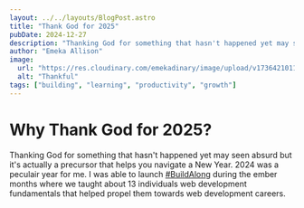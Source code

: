 ```yaml
---
layout: ../../layouts/BlogPost.astro
title: "Thank God for 2025"
pubDate: 2024-12-27
description: "Thanking God for something that hasn't happened yet may seen absurd but it's actually a precursor that helps you navigate a New Year."
author: "Emeka Allison"
image:
  url: "https://res.cloudinary.com/emekadinary/image/upload/v1736421011/emeka%27s%20blog/thank-god-for-2025_igcnc6.png"
  alt: "Thankful"
tags: ["building", "learning", "productivity", "growth"]
---
```


# Why Thank God for 2025?

Thanking God for something that hasn't happened yet may seen absurd but it's actually a precursor that helps you navigate a New Year. 2024 was a peculair year for me. I was able to launch [#BuildAlong](https://buildalong.domeinitiative.com "#BuildAlong W'24") during the ember months where we taught about 13 individuals web development fundamentals that helped propel them towards web development careers.
